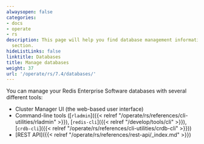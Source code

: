 ```yaml
---
alwaysopen: false
categories:
- docs
- operate
- rs
description: This page will help you find database management information in the Databases
  section.
hideListLinks: false
linktitle: Databases
title: Manage databases
weight: 37
url: '/operate/rs/7.4/databases/'
---
```


You can manage your Redis Enterprise Software databases with several different tools:

- Cluster Manager UI (the web-based user interface)
- Command-line tools ([`rladmin`]({{< relref "/operate/rs/references/cli-utilities/rladmin" >}}), [`redis-cli`]({{< relref "/develop/tools/cli" >}}), [`crdb-cli`]({{< relref "/operate/rs/references/cli-utilities/crdb-cli" >}}))
- [REST API]({{< relref "/operate/rs/references/rest-api/_index.md" >}})


